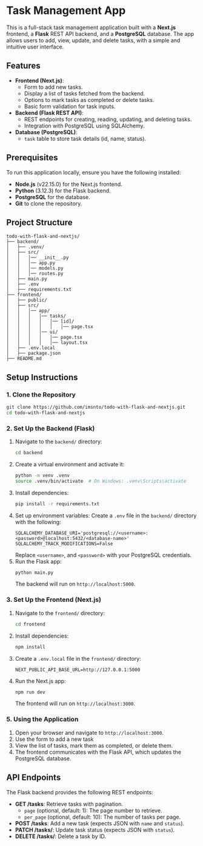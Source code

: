 # Task Management App

This is a full-stack task management application built with a **Next.js** frontend, a **Flask** REST API backend, and a **PostgreSQL** database. The app allows users to add, view, update, and delete tasks, with a simple and intuitive user interface.

## Features
- **Frontend (Next.js)**:
  - Form to add new tasks.
  - Display a list of tasks fetched from the backend.
  - Options to mark tasks as completed or delete tasks.
  - Basic form validation for task inputs.
- **Backend (Flask REST API)**:
  - REST endpoints for creating, reading, updating, and deleting tasks.
  - Integration with PostgreSQL using SQLAlchemy.
- **Database (PostgreSQL)**:
  - `task` table to store task details (id, name, status).

## Prerequisites
To run this application locally, ensure you have the following installed:
- **Node.js** (v22.15.0) for the Next.js frontend.
- **Python** (3.12.3) for the Flask backend.
- **PostgreSQL** for the database.
- **Git** to clone the repository.


## Project Structure
```
todo-with-flask-and-nextjs/
├── backend/    
│   ├── .venv/
│   ├── src/           
│   │   │── __init__.py
│   │   │── app.py
│   │   │── models.py
│   │   │── routes.py
│   ├── main.py
│   ├── .env
│   ├── requirements.txt
├── frontend/               
│   ├── public/
│   ├── src/
│   │   │── app/
│   │   │   │── tasks/
│   │   │   │   │── [id]/
│   │   │   │   │   │── page.tsx  
│   │   │   │── ui/
│   │   │   │   │── page.tsx
│   │   │   │   │── layout.tsx
│   ├── .env.local
│   ├── package.json
├── README.md               
```


## Setup Instructions

### 1. Clone the Repository
```bash
git clone https://github.com/imsnto/todo-with-flask-and-nextjs.git
cd todo-with-flask-and-nextjs
```

### 2. Set Up the Backend (Flask)
1. Navigate to the `backend/` directory:
   ```bash
   cd backend
   ```
2. Create a virtual environment and activate it:
   ```bash
   python -m venv .venv
   source .venv/bin/activate  # On Windows: .venv\Scripts\activate
   ```
3. Install dependencies:
   ```bash
   pip install -r requirements.txt
   ```
4. Set up environment variables:
   Create a `.env` file in the `backend/` directory with the following:
   ```
   SQLALCHEMY_DATABASE_URI='postgresql://<username>:<password>@localhost:5432/<database-name>'
   SQLALCHEMY_TRACK_MODIFICATIONS=False
   ```
   Replace `<username>`, and `<password>` with your PostgreSQL credentials.
5. Run the Flask app:
   ```bash
   python main.py
   ```
   The backend will run on `http://localhost:5000`.

### 3. Set Up the Frontend (Next.js)
1. Navigate to the `frontend/` directory:
   ```bash
   cd frontend
   ```
2. Install dependencies:
   ```bash
   npm install
   ```
3. Create a `.env.local` file in the `frontend/` directory:
   ```
   NEXT_PUBLIC_API_BASE_URL=http://127.0.0.1:5000
   ```
4. Run the Next.js app:
   ```bash
   npm run dev
   ```
   The frontend will run on `http://localhost:3000`.

### 5. Using the Application
1. Open your browser and navigate to `http://localhost:3000`.
2. Use the form to add a new task 
3. View the list of tasks, mark them as completed, or delete them.
4. The frontend communicates with the Flask API, which updates the PostgreSQL database.

## API Endpoints
The Flask backend provides the following REST endpoints:
- **GET /tasks**: Retrieve tasks with pagination. 
    - `page` (optional, default: 1): The page number to retrieve.
    - `per_page` (optional, default: 10): The number of tasks per page.
- **POST /tasks**: Add a new task (expects JSON with `name` and `status`).
- **PATCH /tasks/<id>**: Update task status (expects JSON with `status`).
- **DELETE /tasks/<id>**: Delete a task by ID.